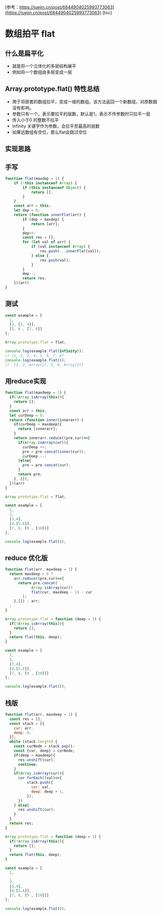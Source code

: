 [参考：https://juejin.cn/post/6844904025993773063](https://juejin.cn/post/6844904025993773063)
[toc]
# 数组拍平 flat

## 什么是扁平化

- 就是将一个立体化的多层结构展平
- 例如将一个数组由多层变成一层

## Array.prototype.flat() 特性总结

- 用于将嵌套的数组拉平，变成一维的数组。该方法返回一个新数组，对原数据没有影响。
- 参数只有一个，表示要拉平的层数，默认是1，表示不传参数时只拉平一层
- 传入小于0 的整数不拉平
- Infinity 关键字作为参数，会拉平至最高的层数
- 如果远数组有空位，那么flat会跳过空位

## 实现思路



## 手写

```js
function flat(maxdep = 1) {
    if (!this instanceof Array) {
        if (this instanceof Object) {
            return [];
        }
    }
    const arr = this;
    let dep = 0;
    return (function innerFlat(arr) {
        if (dep > maxdep) {
            return [arr];
        }
        dep++;
        const res = [];
        for (let val of arr) {
            if (val instanceof Array) {
                res.push(...innerFlat(val));
            } else {
                res.push(val);
            }
        }
        dep--;
        return res;
    })(arr)
}
```
## 测试

```js
const example = [
  1,
  [2, [3, 4]],
  [5, 6 , [7, 8]]
];

Array.prototype.flat = flat;

console.log(example.flat(Infinity));
// [1, 2, 3, 4, 5, 6, 7, 8]
console.log(example.flat());
//  [1, 2, Array(2), 5, 6, Array(2)]
```

## 用reduce实现

```js
function flat(maxdeep = 1) { 
  if(!Array.isArray(this)){
    return [];
  }
  const arr = this;
  let curDeep = 0;
  return (function inner(innerarr) {
    if(curDeep > maxdeep){
      return [innerarr];
    }
    return innerarr.reduce((pre,cur)=>{
      if(Array.isArray(cur)){
        curDeep ++;
        pre = pre.concat(inner(cur));
        curDeep --;
      }else{
        pre = pre.concat(cur);
      }
      return pre;
    }, []);
  })(arr)
}

Array.prototype.flat = flat;

const example = [
  1,
  2,
  [3,4],
  [4,[5,6]],
  [7, 8, [9 , [10]]]
];

console.log(example.flat());
```

## reduce 优化版

```js
function flat(arr, maxdeep = 1) { 
  return maxdeep > 0 ? 
    arr.reduce((pre,cur)=>{
      return pre.concat(
            Array.isArray(cur)? 
            flat(cur, maxdeep - 1) : cur
        );
    },[]) : arr;
  ;
}

Array.prototype.flat = function (deep = 1) {
  if(!Array.isArray(this)){
    return [];
  }
  return flat(this, deep);
}

const example = [
  1,
  2,
  [3,4],
  [4,[5,6]],
  [7, 8, [9 , [10]]]
];

console.log(example.flat());
``` 
## 栈版

```js
function flat(arr, maxdeep = 1) { 
  const res = [];
  const stack = [{
    cur: arr,
    deep: 0,
  }];
  while (stack.length) {
    const curNode = stack.pop();
    const {cur, deep} = curNode;
    if(deep > maxdeep){
      res.unshift(cur);
      continue;
    }
    if(Array.isArray(cur)){
      cur.forEach((val)=>{
          stack.push({
            cur: val,
            deep: deep + 1,
          });
      })
    } else{
      res.unshift(cur);
    } 
  }
  return res;
}

Array.prototype.flat = function (deep = 1) {
  if(!Array.isArray(this)){
    return [];
  }
  return flat(this, deep);
}

const example = [
  1,
  ,
  2,
  [3,4],
  [4,[5,6]],
  [7, 8, [9 , [10]]]
];

console.log(example.flat());
```